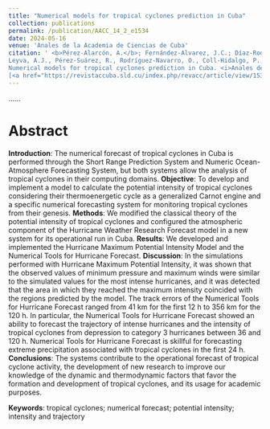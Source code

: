 ```yaml
---
title: "Numerical models for tropical cyclones prediction in Cuba"
collection: publications
permalink: /publication/AACC_14_2_e1534
date: 2024-05-16
venue: 'Anales de la Academia de Ciencias de Cuba'
citation: ' <b>Pérez-Alarcón, A.</b>; Fernández-Alvarez, J.C.; Díaz-Rodríguez, O, Batista-
Leyva, A.J., Pérez-Suárez, R., Rodríguez-Navarro, O., Coll-Hidalgo, P., Díaz-Zurita, A. (2024).
Numerical models for tropical cyclones prediction in Cuba. <i>Anales de la Academia de Ciencias de Cuba</i>, 14(2), e1534. 
[<a href="https://revistaccuba.sld.cu/index.php/revacc/article/view/1534" target="blank">LINK</a>']
---
```


......  

# Abstract
<b>Introduction</b>: The numerical forecast of tropical cyclones in Cuba is performed through the Short Range Prediction 
System and Numeric Ocean-Atmosphere Forecasting System, but both  systems allow the analysis of tropical cyclones in their
computing domains. <b>Objective</b>: To develop and implement  a model to calculate the potential intensity of tropical 
cyclones considering their thermoenergetic cycle as a generalized Carnot engine and a specific numerical forecasting system
for monitoring tropical cyclones from their genesis. <b>Methods</b>: We modified the classical theory of the potential 
intensity of tropical cyclones and configured the atmospheric component of the Hurricane Weather Research Forecast model
in a new system for its operational run in Cuba. <b>Results</b>: We developed and implemented the Hurricane Maximum Potential
Intensity Model and the Numerical Tools for Hurricane Forecast. <b>Discussion</b>: In the simulations performed with Hurricane
Maximum Potential Intensity, it was shown that the observed values of minimum pressure and maximum winds were similar to the 
simulated values for the most intense hurricanes, and it was detected that the area in which they reached the maximum intensity
coincided with the regions predicted by the model. The track errors of the Numerical Tools for Hurricane Forecast  ranged from
41 km for the first 12 h to 356 km for the 120 h. In particular, the Numerical Tools for Hurricane Forecast showed an ability
to forecast the trajectory of intense hurricanes and the intensity of tropical cyclones from depression to category 3 
hurricanes between 36 and 120 h. Numerical Tools for Hurricane Forecast is skillful for forecasting extreme precipitation 
associated with tropical cyclones in the first 24 h. <b> Conclusions</b>: The systems contribute to the operational forecast
of tropical cyclone activity, the development of new research to improve our knowledge of the dynamic and thermodynamic 
factors that favor the formation and development of tropical cyclones, and its usage for academic purposes.

<b>Keywords</b>: tropical cyclones; numerical forecast; potential intensity; intensity and trajectory
